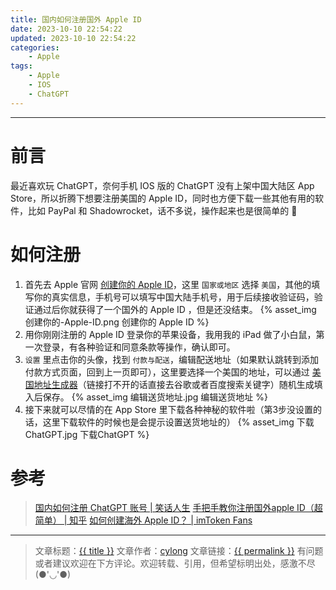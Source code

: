 ```yaml
---
title: 国内如何注册国外 Apple ID
date: 2023-10-10 22:54:22
updated: 2023-10-10 22:54:22
categories:
    - Apple
tags:
    - Apple
    - IOS
    - ChatGPT
---
```

---

# 前言

最近喜欢玩 ChatGPT，奈何手机 IOS 版的 ChatGPT 没有上架中国大陆区 App Store，所以折腾下想要注册美国的 Apple ID，同时也方便下载一些其他有用的软件，比如 PayPal 和 Shadowrocket，话不多说，操作起来也是很简单的 👻

<!-- more -->

# 如何注册

1. 首先去 Apple 官网 [创建你的 Apple ID][1]，这里 `国家或地区` 选择 `美国`，其他的填写你的真实信息，手机号可以填写中国大陆手机号，用于后续接收验证码，验证通过后你就获得了一个国外的 Apple ID ，但是还没结束。
{% asset_img 创建你的-Apple-ID.png 创建你的 Apple ID %}
2. 用你刚刚注册的 Apple ID 登录你的苹果设备，我用我的 iPad 做了小白鼠，第一次登录，有各种验证和同意条款等操作，确认即可。
3. `设置` 里点击你的头像，找到 `付款与配送`，编辑配送地址（如果默认跳转到添加付款方式页面，回到上一页即可），这里要选择一个美国的地址，可以通过 [美国地址生成器][2]（链接打不开的话直接去谷歌或者百度搜索关键字）随机生成填入后保存。
{% asset_img 编辑送货地址.jpg 编辑送货地址 %}
4. 接下来就可以尽情的在 App Store 里下载各种神秘的软件啦（第3步没设置的话，这里下载软件的时候也是会提示设置送货地址的）
{% asset_img 下载ChatGPT.jpg 下载ChatGPT %}

# 参考
> [国内如何注册 ChatGPT 账号 | 笑话人生][5]
> [手把手教你注册国外apple ID（超简单） | 知乎][3]
> [如何创建海外 Apple ID？ | imToken Fans][4]

---

> 文章标题：<a href='{{ permalink }}' title='{{ title }}' >{{ title }}</a>
> 文章作者：[cylong](/about/ "cylong")
> 文章链接：<a href='{{ permalink }}' title='{{ title }}' >{{ permalink }}</a>
> 有问题或者建议欢迎在下方评论。欢迎转载、引用，但希望标明出处，感激不尽(●'◡'●)

[1]: https://appleid.apple.com/account "创建你的 Apple ID"
[2]: https://www.meiguodizhi.com/ "美国地址生成器"
[3]: https://zhuanlan.zhihu.com/p/373675995 "手把手教你注册国外apple ID（超简单） | 知乎"
[4]: https://imtoken.fans/t/topic/243 "如何创建海外 Apple ID？ | imToken Fans"
[5]: /blog/2023/10/08/sign-up-chatgpt/ "国内如何注册 ChatGPT 账号 | 笑话人生"